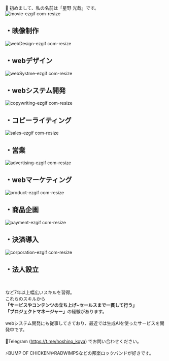 👋 初めまして、私の名前は「星野 光哉」です。
<br> 
![movie-ezgif com-resize](https://github.com/user-attachments/assets/669a09bc-eaf6-48ae-aefa-0b0c8e7a2cef) <h2>・<b>映像制作</b><br></h2>
![webDesign-ezgif com-resize](https://github.com/user-attachments/assets/360ba30a-ec6c-41a9-9e8b-41cd43b4b6ce) <h2>・<b>webデザイン</b><br></h2>
![webSystme-ezgif com-resize](https://github.com/user-attachments/assets/b6362372-93eb-4303-aabe-f4e45d71abbb) <h2>・<b>webシステム開発</b><br></h2>
![copywriting-ezgif com-resize](https://github.com/user-attachments/assets/b2df2514-6905-4b24-a0a0-351c2f287e70) <h2>・<b>コピーライティング</b><br></h2>
![sales-ezgif com-resize](https://github.com/user-attachments/assets/bf398385-785e-401f-959f-c000ada13868) <h2>・<b>営業</b><br></h2>
![advertising-ezgif com-resize](https://github.com/user-attachments/assets/4d64ad23-2365-4063-a187-3129fd7530de) <h2>・<b>webマーケティング</b><br></h2>
![product-ezgif com-resize](https://github.com/user-attachments/assets/5aa44b0a-0c15-4b21-b1d1-d503e1c84384) <h2>・<b>商品企画</b><br></h2>
![payment-ezgif com-resize](https://github.com/user-attachments/assets/486d3e8f-8f71-4971-bbdc-049e817e1147) <h2>・<b>決済導入</b><br></h2>
![corporation-ezgif com-resize](https://github.com/user-attachments/assets/0e011afe-6fcf-4352-8016-6803eff5b5ae) <h2>・<b>法人設立</b><br></h2>
<br> 
 
など7年以上幅広いスキルを習得。<br>
これらのスキルから<br>
<b>「サービスやコンテンツの立ち上げ~セールスまで一貫して行う」</b><br>
<b>「プロジェクトマネージャー」</b>の経験があります。<br>
<br> 
webシステム開発にも従事してきており、最近では生成AIを使ったサービスを開発中です。<br>
<br>
📠Telegram (https://t.me/hoshino_koya) でお問い合わせください。<br>
<br>
⚡BUMP OF CHICKENやRADWIMPSなどの邦楽ロックバンドが好きです。<br>
